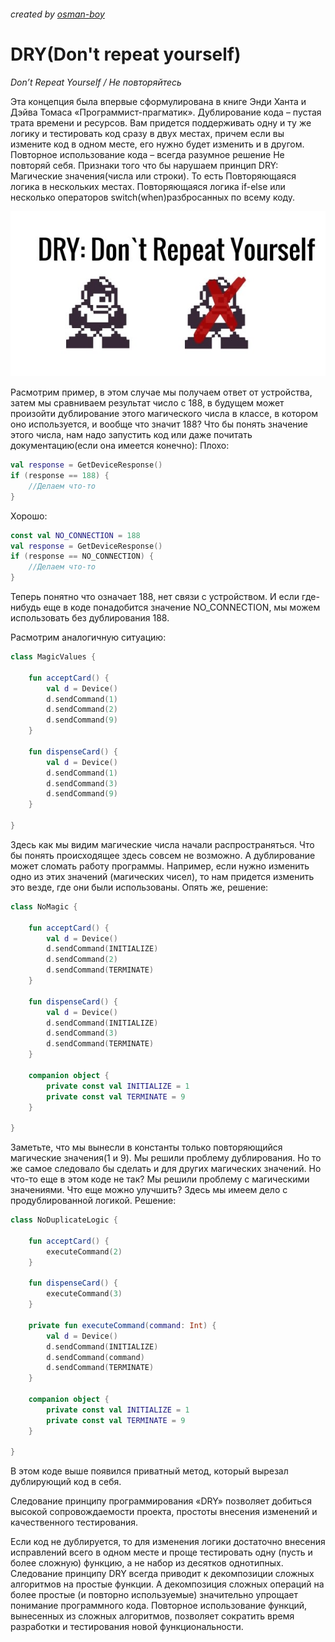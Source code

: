 ###### created by [osman-boy](https://github.com/osman-boy)

# **DRY(Don't repeat yourself)**

_Don’t Repeat Yourself / Не повторяйтесь_

Эта концепция была впервые сформулирована в книге Энди Ханта и Дэйва Томаса «Программист-прагматик».
Дублирование кода – пустая трата времени и ресурсов. Вам придется поддерживать одну и ту же логику и
тестировать код сразу в двух местах, причем если вы измените код в одном месте, его нужно будет
изменить и в другом. Повторное использование кода – всегда разумное решение Не повторяй себя.
Признаки того что бы нарушаем принцип DRY:
Магические значения(числа или строки). То есть Повторяющаяся логика в нескольких местах.
Повторяющаяся логика if-else или несколько операторов switch(when)разбросанных по всему коду.

![](dry.jpg)

Расмотрим пример, в этом случае мы получаем ответ от устройства, затем мы сравниваем результат число
с 188, в будущем может произойти дублирование этого магического числа в классе, в котором оно
используется, и вообще что значит 188? Что бы понять значение этого числа, нам надо запустить код
или даже почитать документацию(если она имеется конечно):
Плохо:

```kotlin
val response = GetDeviceResponse()
if (response == 188) {
    //Делаем что-то
}
```

Хорошо:

```kotlin
const val NO_CONNECTION = 188
val response = GetDeviceResponse()
if (response == NO_CONNECTION) {
    //Делаем что-то
}
```

Теперь понятно что означает 188, нет связи с устройством. И если где-нибудь еще в коде понадобится
значение NO_CONNECTION, мы можем использовать без дублирования 188.

Расмотрим аналогичную ситуацию:

```kotlin
class MagicValues {

    fun acceptCard() {
        val d = Device()
        d.sendCommand(1)
        d.sendCommand(2)
        d.sendCommand(9)
    }

    fun dispenseCard() {
        val d = Device()
        d.sendCommand(1)
        d.sendCommand(3)
        d.sendCommand(9)
    }

}
```

Здесь как мы видим магические числа начали распространяться. Что бы понять происходящее здесь совсем
не возможно. А дублирование может сломать работу программы. Например, если нужно изменить одно из
этих значений (магических чисел), то нам придется изменить это везде, где они были использованы.
Опять же, решение:

```kotlin
class NoMagic {

    fun acceptCard() {
        val d = Device()
        d.sendCommand(INITIALIZE)
        d.sendCommand(2)
        d.sendCommand(TERMINATE)
    }

    fun dispenseCard() {
        val d = Device()
        d.sendCommand(INITIALIZE)
        d.sendCommand(3)
        d.sendCommand(TERMINATE)
    }

    companion object {
        private const val INITIALIZE = 1
        private const val TERMINATE = 9
    }

}
```

Заметьте, что мы вынесли в константы только повторяющийся магические значения(1 и 9). Мы решили
проблему дублирования. Но то же самое следовало бы сделать и для других магических значений. Но
что-то еще в этом коде не так? Мы решили проблему с магическими значениями. Что еще можно улучшить?
Здесь мы имеем дело с продублированной логикой. Решение:

```kotlin
class NoDuplicateLogic {

    fun acceptCard() {
        executeCommand(2)
    }

    fun dispenseCard() {
        executeCommand(3)
    }

    private fun executeCommand(command: Int) {
        val d = Device()
        d.sendCommand(INITIALIZE)
        d.sendCommand(command)
        d.sendCommand(TERMINATE)
    }

    companion object {
        private const val INITIALIZE = 1
        private const val TERMINATE = 9
    }

}
```

В этом коде выше появился приватный метод, который вырезал дублирующий код в себя.

Следование принципу программирования «DRY» позволяет добиться высокой сопровождаемости проекта,
простоты внесения изменений и качественного тестирования.

Если код не дублируется, то для изменения логики достаточно внесения исправлений всего в одном месте
и проще тестировать одну (пусть и более сложную) функцию, а не набор из десятков однотипных.
Следование принципу DRY всегда приводит к декомпозиции сложных алгоритмов на простые функции. А
декомпозиция сложных операций на более простые (и повторно используемые) значительно упрощает
понимание программного кода. Повторное использование функций, вынесенных из сложных алгоритмов,
позволяет сократить время разработки и тестирования новой функциональности.




